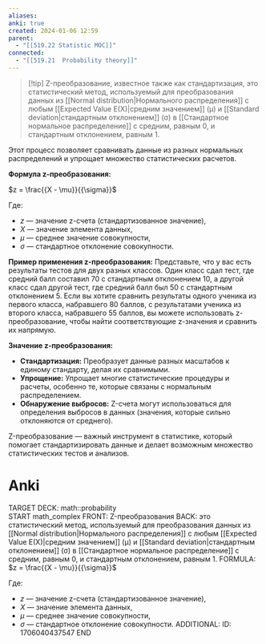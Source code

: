 ```yaml
---
aliases: 
anki: true
created: 2024-01-06 12:59
parent:
  - "[[519.22 Statistic MOC]]"
connected:
  - "[[519.21  Probability theory]]"
---
```


> [!tip] Z-преобразование, известное также как стандартизация, 
это статистический метод, используемый для преобразования данных из [[Normal distribution|Нормального распределения]]  с любым [[Expected Value E(X)|средним значением]]  (µ) и [[Standard deviation|стандартным отклонением]]  (σ) в [[Стандартное нормальное распределение]] с средним, равным 0, и стандартным отклонением, равным 1. 

Этот процесс позволяет сравнивать данные из разных нормальных распределений и упрощает множество статистических расчетов.

**Формула z-преобразования:**

$z = \frac{{X - \mu}}{{\sigma}}$

Где:
- $z$ — значение z-счета (стандартизованное значение),
- $X$ — значение элемента данных,
- $\mu$ — среднее значение совокупности,
- $\sigma$ — стандартное отклонение совокупности.

**Пример применения z-преобразования:**
Представьте, что у вас есть результаты тестов для двух разных классов. Один класс сдал тест, где средний балл составил 70 с стандартным отклонением 10, а другой класс сдал другой тест, где средний балл был 50 с стандартным отклонением 5. Если вы хотите сравнить результаты одного ученика из первого класса, набравшего 80 баллов, с результатами ученика из второго класса, набравшего 55 баллов, вы можете использовать z-преобразование, чтобы найти соответствующие z-значения и сравнить их напрямую.

**Значение z-преобразования:**
- **Стандартизация:** Преобразует данные разных масштабов к единому стандарту, делая их сравнимыми.
- **Упрощение:** Упрощает многие статистические процедуры и расчеты, особенно те, которые связаны с нормальным распределением.
- **Обнаружение выбросов:** Z-счета могут использоваться для определения выбросов в данных (значения, которые сильно отклоняются от среднего).

Z-преобразование — важный инструмент в статистике, который помогает стандартизировать данные и делает возможным множество статистических тестов и анализов.

# Anki
TARGET DECK: math::probability  
START
math_complex
FRONT: Z-преобразования
BACK: это статистический метод, используемый для преобразования данных из [[Normal distribution|Нормального распределения]]  с любым [[Expected Value E(X)|средним значением]]  (µ) и [[Standard deviation|стандартным отклонением]]  (σ) в [[Стандартное нормальное распределение]] с средним, равным 0, и стандартным отклонением, равным 1. 
FORMULA: $z = \frac{{X - \mu}}{{\sigma}}$

Где:
- $z$ — значение z-счета (стандартизованное значение),
- $X$ — значение элемента данных,
- $\mu$ — среднее значение совокупности,
- $\sigma$ — стандартное отклонение совокупности.
ADDITIONAL:
ID: 1706040437547
END












